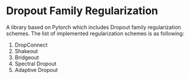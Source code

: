 # Dropout Family Regularization 
A library based on Pytorch which includes Dropout family regularization schemes. The list of implemented regularization schemes is as following:

1. DropConnect
2. Shakeout
3. Bridgeout
4. Spectral Dropout
5. Adaptive Dropout

